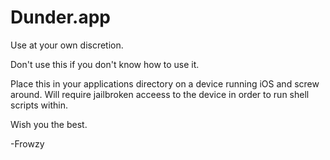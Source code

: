 # Dunder.app

Use at your own discretion.

Don't use this if you don't know how to use it.

Place this in your applications directory on a device running iOS and screw around. Will require jailbroken acceess to the device in order to run shell scripts within.


Wish you the best. 

-Frowzy
